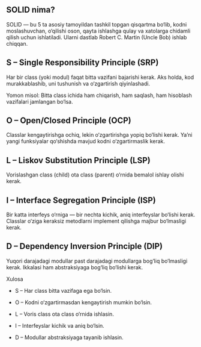 ## SOLID nima?

SOLID — bu 5 ta asosiy tamoyildan tashkil topgan qisqartma bo‘lib, kodni moslashuvchan, o‘qilishi oson, qayta ishlashga qulay va xatolarga chidamli qilish uchun ishlatiladi.
Ularni dastlab Robert C. Martin (Uncle Bob) ishlab chiqqan.

## S – Single Responsibility Principle (SRP)

Har bir class (yoki modul) faqat bitta vazifani bajarishi kerak.
Aks holda, kod murakkablashib, uni tushunish va o‘zgartirish qiyinlashadi.

Yomon misol:
Bitta class ichida ham chiqarish, ham saqlash, ham hisoblash vazifalari jamlangan bo‘lsa.

## O – Open/Closed Principle (OCP)

Classlar kengaytirishga ochiq, lekin o‘zgartirishga yopiq bo‘lishi kerak.
Ya’ni yangi funksiyalar qo‘shishda mavjud kodni o‘zgartirmaslik kerak.

## L – Liskov Substitution Principle (LSP)

Vorislashgan class (child) ota class (parent) o‘rnida bemalol ishlay olishi kerak.

## I – Interface Segregation Principle (ISP)

Bir katta interfeys o‘rniga — bir nechta kichik, aniq interfeyslar bo‘lishi kerak.
Classlar o‘ziga keraksiz metodlarni implement qilishga majbur bo‘lmasligi kerak.

## D – Dependency Inversion Principle (DIP)

Yuqori darajadagi modullar past darajadagi modullarga bog‘liq bo‘lmasligi kerak.
Ikkalasi ham abstraksiyaga bog‘liq bo‘lishi kerak.

Xulosa

- S – Har class bitta vazifaga ega bo‘lsin.

- O – Kodni o‘zgartirmasdan kengaytirish mumkin bo‘lsin.

- L – Voris class ota class o‘rnida ishlasin.

- I – Interfeyslar kichik va aniq bo‘lsin.

- D – Modullar abstraksiyaga tayanib ishlasin.
